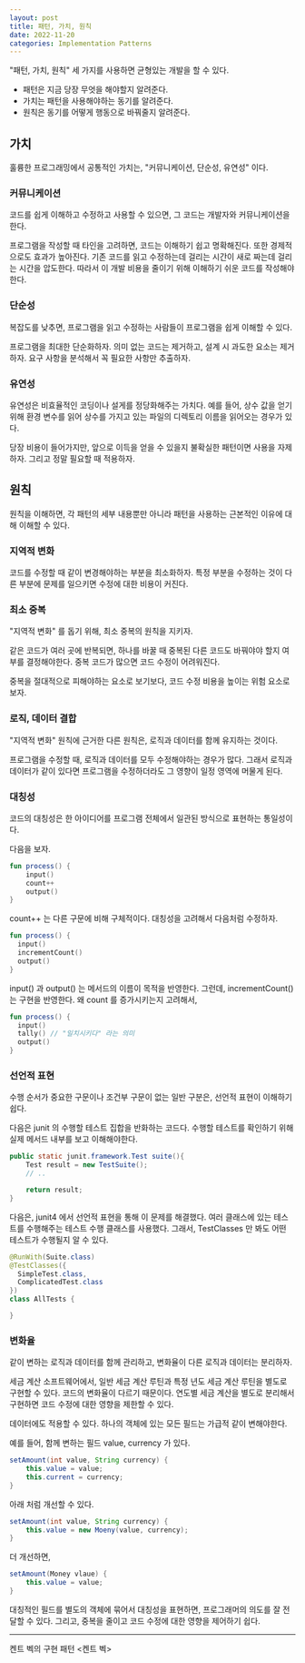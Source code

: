 ```yaml
---
layout: post
title: 패턴, 가치, 원칙
date: 2022-11-20
categories: Implementation Patterns
---
```


"패턴, 가치, 원칙" 세 가지를 사용하면 균형있는 개발을 할 수 있다.

- 패턴은 지금 당장 무엇을 해야할지 알려준다.
- 가치는 패턴을 사용해야하는 동기를 알려준다.
- 원칙은 동기를 어떻게 행동으로 바꿔줄지 알려준다.

## 가치

훌륭한 프로그래밍에서 공통적인 가치는, "커뮤니케이션, 단순성, 유연성" 이다.

### 커뮤니케이션

코드를 쉽게 이해하고 수정하고 사용할 수 있으면, 그 코드는 개발자와 커뮤니케이션을 한다.

프로그램을 작성할 때 타인을 고려하면, 코드는 이해하기 쉽고 명확해진다.
또한 경제적으로도 효과가 높아진다.
기존 코드를 읽고 수정하는데 걸리는 시간이 새로 짜는데 걸리는 시간을 압도한다.
따라서 이 개발 비용을 줄이기 위해 이해하기 쉬운 코드를 작성해야한다.

### 단순성

복잡도를 낮추면, 프로그램을 읽고 수정하는 사람들이 프로그램을 쉽게 이해할 수 있다.

프로그램을 최대한 단순화하자.
의미 없는 코드는 제거하고, 설계 시 과도한 요소는 제거하자.
요구 사항을 분석해서 꼭 필요한 사항만 추출하자.

### 유연성

유연성은 비효율적인 코딩이나 설게를 정당화해주는 가치다.
예를 들어, 상수 값을 얻기 위해 환경 변수를 읽어 상수를 가지고 있는 파일의 디렉토리 이름을 읽어오는 경우가 있다.

당장 비용이 들어가지만, 앞으로 이득을 얻을 수 있을지 불확실한 패턴이면 사용을 자제하자.
그리고 정말 필요할 때 적용하자.

## 원칙

원칙을 이해하면, 각 패턴의 세부 내용뿐만 아니라 패턴을 사용하는 근본적인 이유에 대해 이해할 수 있다.

### 지역적 변화

코드를 수정할 때 같이 변경해야하는 부분을 최소화하자.
특정 부분을 수정하는 것이 다른 부분에 문제를 일으키면 수정에 대한 비용이 커진다.

### 최소 중복

"지역적 변화" 를 돕기 위해, 최소 중복의 원칙을 지키자.

같은 코드가 여러 곳에 반복되면, 하나를 바꿀 때 중복된 다른 코드도 바꿔야야 할지 여부를 결정해야한다.
중복 코드가 많으면 코드 수정이 어려워진다.

중복을 절대적으로 피해야하는 요소로 보기보다, 코드 수정 비용을 높이는 위험 요소로 보자.

### 로직, 데이터 결합

"지역적 변화" 원칙에 근거한 다른 원칙은, 로직과 데이터를 함께 유지하는 것이다.

프로그램을 수정할 때, 로직과 데이터를 모두 수정해야하는 경우가 많다.
그래서 로직과 데이터가 같이 있다면 프로그램을 수정하더라도 그 영향이 일정 영역에 머물게 된다.

### 대칭성

코드의 대칭성은 한 아이디어를 프로그램 전체에서 일관된 방식으로 표현하는 통일성이다.

다음을 보자.

```kotlin
fun process() {
    input()
    count++
    output()
}
```

count++ 는 다른 구문에 비해 구체적이다. 대칭성을 고려해서 다음처럼 수정하자.

```kotlin
fun process() {
  input()
  incrementCount()
  output()
}
```

input() 과 output() 는 메서드의 이름이 목적을 반영한다.
그런데, incrementCount() 는 구현을 반영한다.
왜 count 를 증가시키는지 고려해서,

```kotlin
fun process() {
  input()
  tally() // "일치시키다" 라는 의미
  output()
}
```

### 선언적 표현

수행 순서가 중요한 구문이나 조건부 구문이 없는 일반 구분은, 선언적 표현이 이해하기 쉽다.

다음은 junit 의 수행할 테스트 집합을 반화하는 코드다.
수행할 테스트를 확인하기 위해 실제 메서드 내부를 보고 이해해야한다.

```java
public static junit.framework.Test suite(){
    Test result = new TestSuite();
    // ..

    return result;
}
```

다음은, junit4 에서 선언적 표현을 통해 이 문제를 해결했다.
여러 클래스에 있는 테스트를 수행해주는 테스트 수행 클래스를 사용했다.
그래서, TestClasses 만 봐도 어떤 테스트가 수행될지 알 수 있다.

```java
@RunWith(Suite.class)
@TestClasses({
  SimpleTest.class,
  ComplicatedTest.class
})
class AllTests {

}
```

### 변화율

같이 변하는 로직과 데이터를 함께 관리하고, 변화율이 다른 로직과 데이터는 분리하자.

세금 계산 소프트웨어에서, 일반 세금 계산 루틴과 특정 년도 세금 계산 루틴을 별도로 구현할 수 있다.
코드의 변화율이 다르기 때문이다.
연도별 세금 계산을 별도로 분리해서 구현하면 코드 수정에 대한 영향을 제한할 수 있다.

데이터에도 적용할 수 있다. 하나의 객체에 있는 모든 필드는 가급적 같이 변해야한다.

예를 들어, 함께 변하는 필드 value, currency 가 있다.

```java
setAmount(int value, String currency) {
    this.value = value;
    this.current = currency;
}
```

아래 처럼 개선할 수 있다.

```java
setAmount(int value, String currency) {
    this.value = new Moeny(value, currency);
}
```

더 개선하면,

```java
setAmount(Money vlaue) {
    this.value = value;
}
```

대칭적인 필드를 별도의 객체에 묶어서 대칭성을 표현하면, 프로그래머의 의도를 잘 전달할 수 있다.
그리고, 중복을 줄이고 코드 수정에 대한 영향을 제어하기 쉽다.

---

켄트 벡의 구현 패턴 <켄트 벡>
